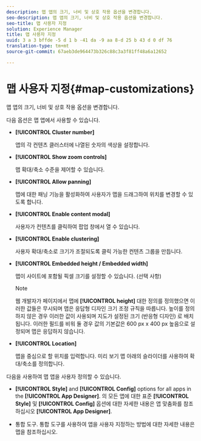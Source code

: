 ```yaml
---
description: 맵 앱의 크기, 너비 및 상호 작용 옵션을 변경합니다.
seo-description: 맵 앱의 크기, 너비 및 상호 작용 옵션을 변경합니다.
seo-title: 맵 사용자 지정
solution: Experience Manager
title: 맵 사용자 지정
uuid: 3 a 3 bffde -5 d 1 b -41 da -9 aa 8-d 25 b 43 d 0 df 76
translation-type: tm+mt
source-git-commit: 67aeb3de964473b326c88c3a3f81ff48a6a12652

---
```



# 맵 사용자 지정{#map-customizations}

맵 앱의 크기, 너비 및 상호 작용 옵션을 변경합니다.



다음 옵션은 맵 앱에서 사용할 수 있습니다.

* **[!UICONTROL Cluster number]**

   앱의 각 컨텐츠 클러스터에 나열된 숫자의 색상을 설정합니다.

* **[!UICONTROL Show zoom controls]**

   맵 확대/축소 수준을 제어할 수 있습니다.

* **[!UICONTROL Allow panning]**

   맵에 대한 패닝 기능을 활성화하여 사용자가 맵을 드래그하여 위치를 변경할 수 있도록 합니다.

* **[!UICONTROL Enable content modal]**

   사용자가 컨텐츠를 클릭하여 팝업 창에서 열 수 있습니다.

* **[!UICONTROL Enable clustering]**

   사용자 확대/축소로 크기가 조절되도록 클릭 가능한 컨텐츠 그룹을 만듭니다.

* **[!UICONTROL Embedded height / Embedded width]**

   맵이 사이트에 포함될 픽셀 크기를 설정할 수 있습니다. (선택 사항)

   >[!NOTE]
   >
   >웹 개발자가 페이지에서 맵에 **[!UICONTROL height]** 대한 정의를 정의했으면 이러한 값들은 무시되며 맵은 응답형 디자인 크기 조정 규칙을 따릅니다. 높이를 정의하지 않은 경우 이러한 값이 사용되며 지도가 설정된 크기 (반응형 디자인) 로 배치됩니다. 이러한 필드를 비워 둘 경우 값의 기본값은 600 px x 400 px 높음으로 설정되며 맵은 응답하지 않습니다.

* **[!UICONTROL Location]**

   맵을 중심으로 할 위치를 입력합니다. 미리 보기 맵 아래의 슬라이더를 사용하여 확대/축소를 정의합니다.

다음을 사용하여 맵 앱을 사용자 정의할 수 있습니다.

* **[!UICONTROL Style]** and **[!UICONTROL Config]** options for all apps in the **[!UICONTROL App Designer]**. 의 모든 앱에 대한 표준 **[!UICONTROL Style]** 및 **[!UICONTROL Config]** 옵션에 대한 자세한 내용은 앱 맞춤화를 참조하십시오 **[!UICONTROL App Designer]**.

* 통합 도구. 통합 도구를 사용하여 앱을 사용자 지정하는 방법에 대한 자세한 내용은 맵을 참조하십시오.

